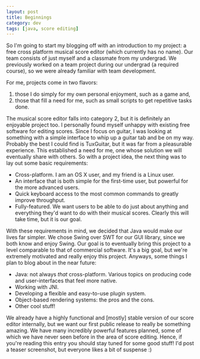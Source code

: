```yaml
---           
layout: post
title: Beginnings
category: dev
tags: [java, score editing]
---
```


So I'm going to start my blogging off with an introduction to my project: a
free cross platform musical score editor (which currently has no name). Our
team consists of just myself and a classmate from my undergrad. We previously
worked on a team project during our undergrad (a required course), so we were
already familiar with team development.

<!-- more -->

For me, projects come in two flavors:

1. those I do simply for my own personal enjoyment, such as a game and,
2. those that fill a need for me, such as small scripts to get repetitive tasks
   done.

The musical score editor falls into category 2, but it is definitely an
enjoyable project too. I personally found myself unhappy with existing free
software for editing scores. Since I focus on guitar, I was looking at
something with a simple interface to whip up a guitar tab and be on my way.
Probably the best I could find is TuxGuitar, but it was far from a pleasurable
experience. This established a need for me, one whose solution we will
eventually share with others. So with a project idea, the next thing was to lay
out some basic requirements:

* Cross-platform. I am an OS X user, and my friend is a Linux user.
* An interface that is both simple for the first-time user, but powerful for
  the more advanced users.
* Quick keyboard access to the most common commands to greatly improve
  throughput.
* Fully-featured. We want users to be able to do just about anything and
  everything they'd want to do with their musical scores. Clearly this will
  take time, but it is our goal.

With these requirements in mind, we decided that Java would make our lives far
simpler. We chose Swing over SWT for our GUI library, since we both know and
enjoy Swing. Our goal is to eventually bring this project to a level comparable
to that of commercial software. It's a big goal, but we're extremely motivated
and really enjoy this project. Anyways, some things I plan to blog about in the
near future:

* Java: not always _that_ cross-platform. Various topics on producing code and
  user-interfaces that feel more native.
* Working with JNI.
* Developing a flexible and easy-to-use plugin system.
* Object-based rendering systems: the pros and the cons.
* Other cool stuff!

We already have a highly functional and \[mostly\] stable version of our score
editor internally, but we want our first public release to really be something
amazing. We have many incredibly powerful features planned, some of which we
have never seen before in the area of score editing. Hence, if you're reading
this entry you should stay tuned for some good stuff! I'd post a teaser
screenshot, but everyone likes a bit of suspense :)

